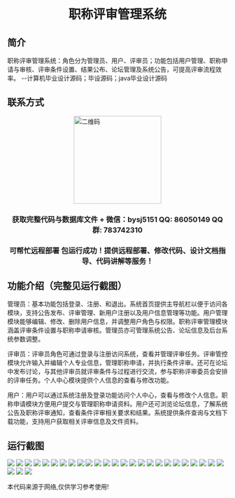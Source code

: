 <p><h1 align="center">职称评审管理系统</h1></p>

## 简介
职称评审管理系统：角色分为管理员、用户、评审员；功能包括用户管理、职称申请与审核、评审条件设置、结果公布、论坛管理及系统公告，可提高评审流程效率。    --计算机毕业设计源码；毕设源码；java毕业设计源码


## 联系方式
<img src="https://bs-1329754181.cos.ap-shanghai.myqcloud.com/wx.jpg" alt="二维码" style="display: block; margin: 0 auto;" width="200px">
<p><h3 align="center">获取完整代码与数据库文件 + 微信：bysj5151 QQ: 86050149 QQ群: 783742310</h3></p>
<p><h3 align="center">可帮忙远程部署 包运行成功！提供远程部署、修改代码、设计文档指导、代码讲解等服务！</h3></p>

## 功能介绍（完整见运行截图）
管理员：基本功能包括登录、注册、和退出。系统首页提供主导航栏以便于访问各模块，支持公告发布、评审管理、新用户注册以及用户信息管理等功能。用户管理模块能够编辑、修改、删除用户信息，并调整用户角色与权限。职称评审管理模块涵盖评审条件设置与职称申请审核。管理员亦可管理系统公告、论坛信息及后台系统参数调整。

评审员：评审员角色可通过登录与注册访问系统，查看并管理评审任务。评审管控模块允许输入并编辑个人专业信息，管理职称申请，并执行条件评审。还可在论坛中发布讨论，与其他评审员就评审条件与过程进行交流，参与职称评审委员会安排的评审任务。个人中心模块提供个人信息的查看与修改功能。

用户：用户可以通过系统注册及登录功能访问个人中心，查看与修改个人信息。职称申请模块方便用户提交与管理职称申请资料。用户还可浏览论坛信息，了解系统公告及职称评审通知，查看条件评审相关要求和结果。系统提供条件查询与文档下载功能，支持用户获取相关评审信息及文件资料。


## 运行截图
![](https://bs-1329754181.cos.ap-shanghai.myqcloud.com/spring/TitleReviewSystem/img/001.jpg)
![](https://bs-1329754181.cos.ap-shanghai.myqcloud.com/spring/TitleReviewSystem/img/002.jpg)
![](https://bs-1329754181.cos.ap-shanghai.myqcloud.com/spring/TitleReviewSystem/img/003.jpg)
![](https://bs-1329754181.cos.ap-shanghai.myqcloud.com/spring/TitleReviewSystem/img/004.jpg)
![](https://bs-1329754181.cos.ap-shanghai.myqcloud.com/spring/TitleReviewSystem/img/005.jpg)
![](https://bs-1329754181.cos.ap-shanghai.myqcloud.com/spring/TitleReviewSystem/img/006.jpg)
![](https://bs-1329754181.cos.ap-shanghai.myqcloud.com/spring/TitleReviewSystem/img/007.jpg)
![](https://bs-1329754181.cos.ap-shanghai.myqcloud.com/spring/TitleReviewSystem/img/008.jpg)
![](https://bs-1329754181.cos.ap-shanghai.myqcloud.com/spring/TitleReviewSystem/img/009.jpg)
![](https://bs-1329754181.cos.ap-shanghai.myqcloud.com/spring/TitleReviewSystem/img/010.jpg)
![](https://bs-1329754181.cos.ap-shanghai.myqcloud.com/spring/TitleReviewSystem/img/011.jpg)
![](https://bs-1329754181.cos.ap-shanghai.myqcloud.com/spring/TitleReviewSystem/img/012.jpg)
![](https://bs-1329754181.cos.ap-shanghai.myqcloud.com/spring/TitleReviewSystem/img/013.jpg)
![](https://bs-1329754181.cos.ap-shanghai.myqcloud.com/spring/TitleReviewSystem/img/014.jpg)
![](https://bs-1329754181.cos.ap-shanghai.myqcloud.com/spring/TitleReviewSystem/img/015.jpg)
![](https://bs-1329754181.cos.ap-shanghai.myqcloud.com/spring/TitleReviewSystem/img/016.jpg)
![](https://bs-1329754181.cos.ap-shanghai.myqcloud.com/spring/TitleReviewSystem/img/017.jpg)
![](https://bs-1329754181.cos.ap-shanghai.myqcloud.com/spring/TitleReviewSystem/img/018.jpg)
![](https://bs-1329754181.cos.ap-shanghai.myqcloud.com/spring/TitleReviewSystem/img/019.jpg)
![](https://bs-1329754181.cos.ap-shanghai.myqcloud.com/spring/TitleReviewSystem/img/020.jpg)
![](https://bs-1329754181.cos.ap-shanghai.myqcloud.com/spring/TitleReviewSystem/img/021.jpg)
![](https://bs-1329754181.cos.ap-shanghai.myqcloud.com/spring/TitleReviewSystem/img/022.jpg)
![](https://bs-1329754181.cos.ap-shanghai.myqcloud.com/spring/TitleReviewSystem/img/023.jpg)
![](https://bs-1329754181.cos.ap-shanghai.myqcloud.com/spring/TitleReviewSystem/img/024.jpg)
![](https://bs-1329754181.cos.ap-shanghai.myqcloud.com/spring/TitleReviewSystem/img/025.jpg)
![](https://bs-1329754181.cos.ap-shanghai.myqcloud.com/spring/TitleReviewSystem/img/026.jpg)
![](https://bs-1329754181.cos.ap-shanghai.myqcloud.com/spring/TitleReviewSystem/img/027.jpg)
![](https://bs-1329754181.cos.ap-shanghai.myqcloud.com/spring/TitleReviewSystem/img/028.jpg)

<p>本代码来源于网络,仅供学习参考使用!</p>
